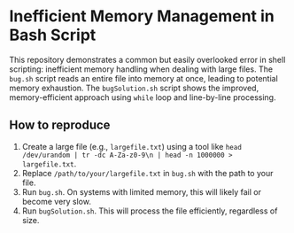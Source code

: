# Inefficient Memory Management in Bash Script

This repository demonstrates a common but easily overlooked error in shell scripting: inefficient memory handling when dealing with large files.  The `bug.sh` script reads an entire file into memory at once, leading to potential memory exhaustion. The `bugSolution.sh` script shows the improved, memory-efficient approach using `while` loop and line-by-line processing.

## How to reproduce
1. Create a large file (e.g., `largefile.txt`) using a tool like `head /dev/urandom | tr -dc A-Za-z0-9\n | head -n 1000000 > largefile.txt`.
2. Replace `/path/to/your/largefile.txt` in `bug.sh` with the path to your file.
3. Run `bug.sh`.  On systems with limited memory, this will likely fail or become very slow.
4. Run `bugSolution.sh`.  This will process the file efficiently, regardless of size.
